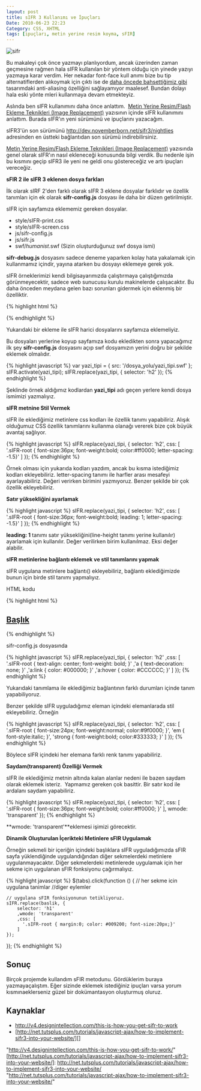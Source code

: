```yaml
---
layout: post
title: sIFR 3 Kullanımı ve İpuçları
Date: 2010-06-23 22:23
Category: CSS, XHTML
tags: [ipuçları, metin yerine resim koyma, sFIR]
---
```


![][100]

Bu makaleyi çok önce yazmayı planlıyordum, ancak üzerinden
zaman geçmesine rağmen hala sIFR kullanılan bir yöntem olduğu için
yinede yazıyı yazmaya karar verdim. Her nekadar font-face kull anımı
bize bu tip alternatiflerden alıkoymak için çıktı ise de [daha öncede bahsettiğimiz gibi][] tasarımdaki anti-aliasing özelliğini sağlayamıyor
maalesef. Bundan dolayı hala eski yönte mleri kullanmaya devam
etmekteyiz.

Aslında ben sIFR kullanımını daha önce anlattım.  [Metin Yerine Resim/Flash Ekleme Teknikleri (Image Replacement)][] yazısının içinde
sIFR kullanımını anlattım. Burada sIFR'ın yeni sürümünü ve ipuçlarını
yazacağım. 

sIFR3'ün son sürümünü http://dev.novemberborn.net/sifr3/nightlies
adresinden en üstteki bağlantıdan son sürümü indirebilirsiniz.

[Metin Yerine Resim/Flash Ekleme Teknikleri (Image Replacement)][]
yazısında genel olarak sIFR'ın nasıl ekleneceği konusunda bilgi verdik.
Bu nedenle işin bu kısmını geçip sIFR3 ile yeni ne geldi onu
göstereceğiz ve artı ipuçları vereceğiz.

**sFIR 2 ile sIFR 3 eklenen dosya farkları**

İlk olarak sIRF 2'den farklı olarak sIFR 3 eklene dosyalar farklıdır ve
özellik tanımları için ek olarak **sifr-config.js** dosyası ile daha bir
düzen getirilmiştir.

sIFR için sayfamıza eklememiz gereken dosyalar.

-   style/sIFR-print.css
-   style/sIFR-screen.css
-   js/sifr-config.js
-   js/sifr.js
-   swf/*humanist*.swf (Sizin oluşturduğunuz swf dosya ismi)

**sifr-debug.js** dosyasını sadece deneme yaparken kolay hata yakalamak
için kullanmamız içindir, yayına atarken bu dosyayı eklemeye gerek yok.

sIFR örneklerimizi kendi bilgisayarımızda çalıştırmaya çalıştığımızda
görünmeyecektir, sadece web sunucusu kurulu makinelerde çalışacaktır. Bu
daha önceden meydana gelen bazı sorunları gidermek için eklenmiş bir
özelliktir.

{% highlight html %}
<link rel="stylesheet" href="style/sIFR-screen.css" type="text/css" media="screen" />
<link rel="stylesheet" href="style/sIFR-print.css" type="text/css" media="print" />
<script type="text/javascript" src="js/sifr.js"></script>
<script type="text/javascript" src="js/sifr-config.js"></script>
{% endhighlight %}

Yukarıdaki bir ekleme ile sIFR harici dosyalarını sayfamıza eklemeliyiz.

Bu dosyaları yerlerine koyup sayfamıza kodu ekledikten sonra yapacağımız
ilk şey **sifr-config.js** dosyasını açıp swf dosyamızın yerini doğru
bir şekilde eklemek olmalıdır.

{% highlight javascript %}
var yazi_tipi = {
     src: '/dosya_yolu/yazi_tipi.swf'
};
sIFR.activate(yazi_tipi);
sIFR.replace(yazi_tipi, {
       selector: 'h2'
});
{% endhighlight %}

Şeklinde örnek aldığımız kodlardan **yazi_tipi** adı geçen yerlere
kendi dosya ismimizi yazmalıyız.

**sIFR metnine Stil Vermek**

sIFR ile eklediğimiz metinlere css kodları ile özellik tanımı
yapabiliriz. Alışık olduğumuz CSS özellik tanımlarını kullanma olanağı
vererek bize çok büyük avantaj sağlıyor.

{% highlight javascript %}
sIFR.replace(yazi_tipi, {
      selector: 'h2',
      css: [
      '.sIFR-root { font-size:36px; font-weight:bold; color:#ff0000; letter-spacing: -1.5}'
      ]
});
{% endhighlight %}

Örnek olması için yukarıda kodları yazdım, ancak bu kısma istediğimiz
kodları ekleyebiliriz. letter-spacing tanımı ile harfler arası mesafeyi
ayarlayabiliriz. Değeri verirken birimini yazmıyoruz. Benzer şekilde bir
çok özellik ekleyebiliriz.

**Satır yüksekliğini ayarlamak**

{% highlight javascript %}
sIFR.replace(yazi_tipi, {
      selector: 'h2',
      css: [
      '.sIFR-root { font-size:36px; font-weight:bold; leading: 1; letter-spacing: -1.5}'
      ]
});
{% endhighlight %}

**leading: 1** tanımı satır yüksekliğini(line-height tanımı yerine
kullanılır) ayarlamak için kullanılır. Değer verilirken birim
kullanılmaz. Eksi değer alabilir.

**sIFR metinlerine bağlantı eklemek ve stil tanımlarını yapmak**

sIFR uygulana metinlere bağlantı(<a>) ekleyebiliriz, bağlantı
eklediğimizde bunun için birde stil tanımı yapmalıyız.

HTML kodu

{% highlight html %}
<h2>
	<a href="#">Başlık</a>
</h2>
{% endhighlight %}


sifr-config.js dosyasında

{% highlight javascript %}
sIFR.replace(yazi_tipi, {
  selector: 'h2'
  ,css: [
    '.sIFR-root { text-align: center; font-weight: bold; }'
    ,'a { text-decoration: none; }'
    ,'a:link { color: #000000; }'
    ,'a:hover { color: #CCCCCC; }'
  ]
});
{% endhighlight %}

Yukarıdaki tanımlama ile eklediğimiz bağlantının farklı durumları içinde
tanım yapabiliyoruz. 

Benzer şekilde sIFR uyguladığımız eleman içindeki elemanlarada stil
ekleyebiliriz. Örneğin

{% highlight javascript %}
sIFR.replace(yazi_tipi, {
       selector: 'h2',
       css: [
       '.sIFR-root { font-size:24px; font-weight:normal; color:#9f0000; }',
       'em { font-style:italic; }',
       'strong { font-weight:bold; color:#333333; }'
       ]
});
{% endhighlight %}

Böylece sIFR içindeki her elemana farklı renk tanımı yapabiliriz.

**Saydam(transparent) Özelliği Vermek**

sIFR ile eklediğimiz metnin altında kalan alanlar nedeni ile bazen
saydam olarak eklemek isteriz.  Yapmamız gereken çok basittir. Bir satır
kod ile ardalanı saydam yapabiliriz.

{% highlight javascript %}
sIFR.replace(yazi_tipi, {
      selector: 'h2',
      css: [
      '.sIFR-root { font-size:36px; font-weight:bold; color:#ff0000; }'
      ],
wmode: 'transparent'
});
{% endhighlight %}

**wmode: 'transparent'**eklemesi işimizi görecektir.

**Dinamik Oluşturulan İçerikteki Metinlere sFIR Uygulamak**

Örneğin sekmeli bir içeriğin içindeki başlıklara sIFR uyguladığımızda
sFIR sayfa yüklendiğinde uygulandığından diğer sekmelerdeki metinlere
uygulanmayacaktır. Diğer sekmelerdeki metinlerede uygulamak için her
sekme için uygulanan sFIR fonksiyonu çağırmalıyız.

{% highlight javascript %}
$(tabs).click(function () {
    // her sekme icin uygulana tanimlar
    //diger eylemler

    // uygulana sFIR fonksiyonunun tetikliyoruz.
    sIFR.replace(baslik, {
        selector: 'h1'
        ,wmode: 'transparent'
        ,css: [
          '.sIFR-root { margin:0; color: #009200; font-size:20px;}'
        ]
    });

});
{% endhighlight %}

## Sonuç

Birçok projemde kullandım sFIR metodunu. Gördüklerim buraya
yazmayaçalıştım. Eğer sizinde eklemek istediğiniz ipuçları varsa yorum
kısmınaeklerseniz güzel bir dokümantasyon oluşturmuş oluruz.

## Kaynaklar

-   http://v4.designintellection.com/this-is-how-you-get-sifr-to-work
-   [http://net.tutsplus.com/tutorials/javascript-ajax/how-to-implement-sifr3-into-your-website/][]

  [100]: /images/sifr1.gif "sifr"
  [daha öncede bahsettiğimiz gibi]: http://fatihhayrioglu.com/webde-yazi-tipi-sorunlari-ve-google-font-api/
    "daha öncede bahsettiğimiz gibi"
  [Metin Yerine Resim/Flash Ekleme Teknikleri (Image Replacement)]: http://fatihhayrioglu.com/metin-yerine-resimflash-ekleme-teknikleri-image-replacement/
    "Metin Yerine Resim/Flash Ekleme Teknikleri (Image Replacement)"
    "http://v4.designintellection.com/this-is-how-you-get-sifr-to-work/"
  [http://net.tutsplus.com/tutorials/javascript-ajax/how-to-implement-sifr3-into-your-website/]: http://net.tutsplus.com/tutorials/javascript-ajax/how-to-implement-sifr3-into-your-website/
    "http://net.tutsplus.com/tutorials/javascript-ajax/how-to-implement-sifr3-into-your-website/"
